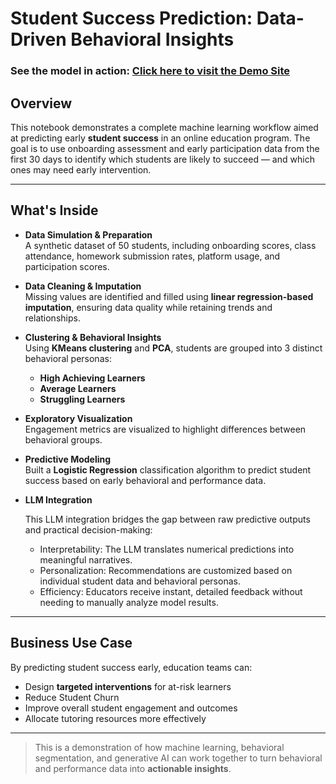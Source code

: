 # Student Success Prediction: Data-Driven Behavioral Insights
### See the model in action: [Click here to visit the Demo Site](https://alanbjordan.github.io/StudentSuccessPredictor/)

## **Overview**

This notebook demonstrates a complete machine learning workflow aimed at predicting early **student success** in an online education program. The goal is to use onboarding assessment and early participation data from the first 30 days to identify which students are likely to succeed — and which ones may need early intervention.

---

## **What's Inside**

- **Data Simulation & Preparation**  
  A synthetic dataset of 50 students, including onboarding scores, class attendance, homework submission rates, platform usage, and participation scores.

- **Data Cleaning & Imputation**  
  Missing values are identified and filled using **linear regression-based imputation**, ensuring data quality while retaining trends and relationships.

- **Clustering & Behavioral Insights**  
  Using **KMeans clustering** and **PCA**, students are grouped into 3 distinct behavioral personas:
  - **High Achieving Learners**
  - **Average Learners**
  - **Struggling Learners**



- **Exploratory Visualization**  
  Engagement metrics are visualized to highlight differences between behavioral groups.

- **Predictive Modeling**  
  Built a **Logistic Regression** classification algorithm to predict student success based on early behavioral and performance data.

- **LLM Integration**

  This LLM integration bridges the gap between raw predictive outputs and practical decision-making:
    - Interpretability: The LLM translates numerical predictions into meaningful narratives.
    - Personalization: Recommendations are customized based on individual student data and behavioral personas.
    - Efficiency: Educators receive instant, detailed feedback without needing to manually analyze model results.

---

## **Business Use Case**

By predicting student success early, education teams can:
- Design **targeted interventions** for at-risk learners
- Reduce Student Churn
- Improve overall student engagement and outcomes
- Allocate tutoring resources more effectively

---

> This is a demonstration of how machine learning, behavioral segmentation, and generative AI can work together to turn behavioral and performance data into **actionable insights**.
